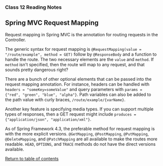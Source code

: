 ### Class 12 Reading Notes

## Spring MVC Request Mapping

Request mapping in Spring MVC is the annotation for routing requests in the Controller.

The generic syntax for request mapping is `@RequestMapping(value = "/route/example", method = GET)` follow by `@ResponseBody` and a function to handle the route. The two necessary elements are the `value` and `method`. If `method` isn't specified, then the route will map to any request, and that sounds pretty dangerous right?

There are a bunch of other optional elements that can be passed into the request mapping annotation. For instance, headers can be handled with `headers = "someKey=someValue"` and query parameters with `params = {"red", "green", "blue", "alpha"}`. Path variables can also be added to the path value with curly braces, `/route/example/{varName}`.

Another key feature is specifying media types. If you can support multiple types of responses, then a GET request might include `produces = {"application/json", "application/xml"}`.

As of Spring Framework 4.3, the preferable method for request mapping is with the more explicit versions. `@GetMapping`, `@PostMapping`, `@PutMapping`, `@DeleteMapping`, and `@PatchMapping` are all available to make the routes more readable. `HEAD`, `OPTIONS`, and `TRACE` methods do not have the direct versions available.

[Return to table of contents](../README.md)
